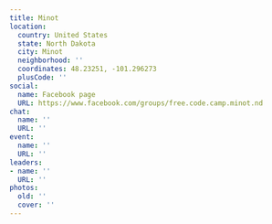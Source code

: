 ```yaml
---
title: Minot
location:
  country: United States
  state: North Dakota
  city: Minot
  neighborhood: ''
  coordinates: 48.23251, -101.296273
  plusCode: ''
social:
  name: Facebook page
  URL: https://www.facebook.com/groups/free.code.camp.minot.nd
chat:
  name: ''
  URL: ''
event:
  name: ''
  URL: ''
leaders:
- name: ''
  URL: ''
photos:
  old: ''
  cover: ''
---
```

